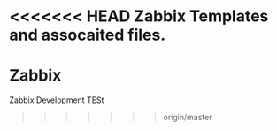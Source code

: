 <<<<<<< HEAD
Zabbix Templates and assocaited files. 
=======
# Zabbix
Zabbix Development
TESt
>>>>>>> origin/master
